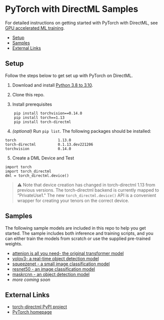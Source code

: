 # PyTorch with DirectML Samples <!-- omit in toc -->

For detailed instructions on getting started with PyTorch with DirectML, see [GPU accelerated ML training](https://docs.microsoft.com/en-us/windows/ai/directml/gpu-pytorch-windows).

- [Setup](#setup)
- [Samples](#samples)
- [External Links](#external-links)

## Setup

Follow the steps below to get set up with PyTorch on DirectML.

1.	Download and install [Python 3.8 to 3.10](https://www.python.org/).

2. Clone this repo.	

3. Install prerequisites
```
    pip install torchvision==0.14.0 
    pip install torch==1.13
    pip install torch-directml
```

4. _(optional)_ Run `pip list`. The following packages should be installed:
```
torch                   1.13.0
torch-directml          0.1.13.dev221206
torchvision             0.14.0
```

5. Create a DML Device and Test
```
import torch
import torch_directml
dml = torch_directml.device()
```
>⚠️ Note that device creation has changed in torch-directml 1.13 from previous versions. The torch-directml backend is currently mapped to “PrivateUse1." The new `torch_directml.device()` API is a convenient wrapper for creating your tenors on the correct device. 

## Samples

The following sample models are included in this repo to help you get started. The sample includes both inference and training scripts, and you can either train the models from scratch or use the supplied pre-trained weights.
* [attenion is all you need- the original transformer model](./attention_is_all_you_need/)
* [yolov3- a real-time object detection model](./yolov3/)
* [squeezenet - a small image classification model](./squeezenet)
* [resnet50 - an image classification model](./resnet50)
* [maskrcnn - an object detection model](./objectDetection/maskrcnn/)
* *more coming soon*

## External Links
* [torch-directml PyPI project](https://pypi.org/project/torch-directml/)
* [PyTorch homepage](https://pytorch.org/)
